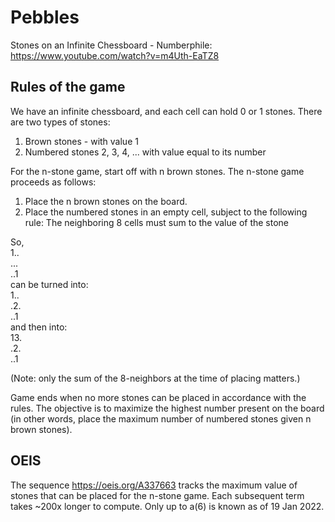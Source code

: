 # Pebbles

Stones on an Infinite Chessboard - Numberphile:
https://www.youtube.com/watch?v=m4Uth-EaTZ8

## Rules of the game

We have an infinite chessboard, and each cell can hold 0 or 1 stones.
There are two types of stones:  
1) Brown stones - with value 1  
2) Numbered stones 2, 3, 4, ... with value equal to its number

For the n-stone game, start off with n brown stones. The n-stone game proceeds as follows:  
1) Place the n brown stones on the board.  
2) Place the numbered stones in an empty cell, subject to the following rule: The neighboring 8 cells must sum to the value of the stone

So,  
1..  
...  
..1  
can be turned into:  
1..  
.2.  
..1  
and then into:  
13.  
.2.  
..1  

(Note: only the sum of the 8-neighbors at the time of placing matters.)

Game ends when no more stones can be placed in accordance with the rules. The objective is to maximize the highest number present on the board (in other words, place the maximum number of numbered stones given n brown stones).

## OEIS

The sequence https://oeis.org/A337663 tracks the maximum value of stones that can be placed for the n-stone game. Each subsequent term takes ~200x longer to compute. Only up to a(6) is known as of 19 Jan 2022.